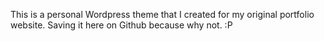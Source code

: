 This is a personal Wordpress theme that I created for my original portfolio website.
Saving it here on Github because why not. :P
